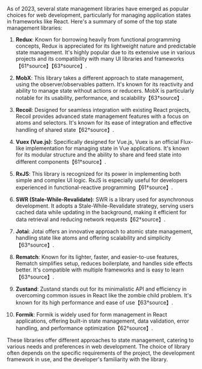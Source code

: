 As of 2023, several state management libraries have emerged as popular choices for web development, particularly for managing application states in frameworks like React. Here's a summary of some of the top state management libraries:

1. **Redux**: Known for borrowing heavily from functional programming concepts, Redux is appreciated for its lightweight nature and predictable state management. It's highly popular due to its extensive use in various projects and its compatibility with many UI libraries and frameworks【61†source】【63†source】.

2. **MobX**: This library takes a different approach to state management, using the observer/observables pattern. It's known for its reactivity and ability to manage state without actions or reducers. MobX is particularly notable for its usability, performance, and scalability【63†source】.

3. **Recoil**: Designed for seamless integration with existing React projects, Recoil provides advanced state management features with a focus on atoms and selectors. It's known for its ease of integration and effective handling of shared state【62†source】.

4. **Vuex (Vue.js)**: Specifically designed for Vue.js, Vuex is an official Flux-like implementation for managing state in Vue applications. It's known for its modular structure and the ability to share and feed state into different components【61†source】.

5. **RxJS**: This library is recognized for its power in implementing both simple and complex UI logic. RxJS is especially useful for developers experienced in functional-reactive programming【61†source】.

6. **SWR (Stale-While-Revalidate)**: SWR is a library used for asynchronous development. It adopts a Stale-While-Revalidate strategy, serving users cached data while updating in the background, making it efficient for data retrieval and reducing network requests【62†source】.

7. **Jotai**: Jotai offers an innovative approach to atomic state management, handling state like atoms and offering scalability and simplicity【63†source】.

8. **Rematch**: Known for its lighter, faster, and easier-to-use features, Rematch simplifies setup, reduces boilerplate, and handles side effects better. It's compatible with multiple frameworks and is easy to learn【63†source】.

9. **Zustand**: Zustand stands out for its minimalistic API and efficiency in overcoming common issues in React like the zombie child problem. It's known for its high performance and ease of use【63†source】.

10. **Formik**: Formik is widely used for form management in React applications, offering built-in state management, data validation, error handling, and performance optimization【62†source】.

These libraries offer different approaches to state management, catering to various needs and preferences in web development. The choice of library often depends on the specific requirements of the project, the development framework in use, and the developer's familiarity with the library.